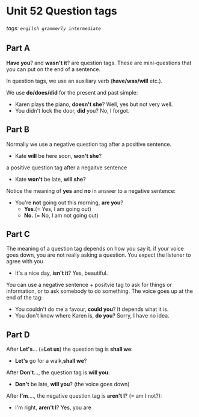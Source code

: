 # Unit 52 Question tags
###### tags: `engilsh grammerly intermediate`

## Part A
**Have you**? and **wasn't it**? are question tags. These are mini-questions that you can put on the end of a sentence.

In question tags, we use an auxiliary verb (**have/was/will** etc.).

We use **do/does/did** for the present and past simple:
- Karen plays the piano, **doesn't she**? Well, yes but not very well.
- You didn't lock the door, **did** you? No, I forgot.

## Part B
Normally we use a negative question tag after a positive sentence. 
- Kate **will** be here soon, **won't she**?
 
a positive question tag after a negaitve sentence
- Kate **won't** be late, **will she**?

Notice the meaning of **yes** and **no** in answer to a negative sentence:
- You're **not** going out this morning, **are you**? 
    - **Yes**.(= Yes, I am going out)
    - **No.** (= No, I am not going out)

## Part C
The meaning of a question tag depends on how you say it. if your voice goes down, you are not really asking a question. You expect the listener to agree with you
- It's a nice day, **isn't it**? Yes, beautiful.

You can use a negative sentence + positvie tag to ask for things or information, or to ask somebody to do something. The voice goes up at the end of the tag:
- You couldn't do me a favour, **could you**? It depends what it is.
- You don't know where Karen is, **do you**? Sorry, I have no idea.

## Part D
After **Let's**... (=**Let us**) the question tag is **shall we**:
- **Let's** go for a walk,**shall we**?

After **Don't**..., the question tag is **will you**:
- **Don't** be late, **will you**? (the voice goes down)

After **I'm**...., the negative question tag is **aren't I**? (= am I not?):
- I'm right, **aren't I**? Yes, you are

